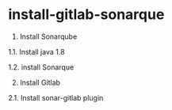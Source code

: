 # install-gitlab-sonarque
1. Install Sonarqube

1.1. Install java 1.8

1.2. install Sonarque

2. Install Gitlab

2.1. Install sonar-gitlab plugin
